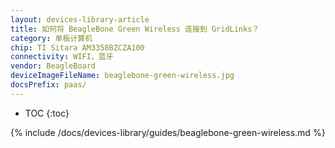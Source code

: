 ```yaml
---
layout: devices-library-article
title: 如何将 BeagleBone Green Wireless 连接到 GridLinks？
category: 单板计算机
chip: TI Sitara AM3358BZCZA100
connectivity: WIFI，蓝牙
vendor: BeagleBoard
deviceImageFileName: beaglebone-green-wireless.jpg
docsPrefix: paas/
---
```



* TOC
{:toc}

{% include /docs/devices-library/guides/beaglebone-green-wireless.md %}